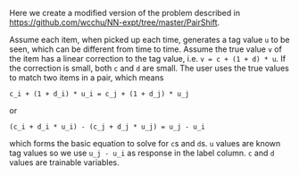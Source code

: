 Here we create a modified version of the problem described in https://github.com/wcchu/NN-expt/tree/master/PairShift.

Assume each item, when picked up each time, generates a tag value `u` to be seen, which can be different from time to time. Assume the true value `v` of the item has a linear correction to the tag value, i.e. `v = c + (1 + d) * u`. If the correction is small, both `c` and `d` are small. The user uses the true values to match two items in a pair, which means

```
c_i + (1 + d_i) * u_i = c_j + (1 + d_j) * u_j
```

or

```
(c_i + d_i * u_i) - (c_j + d_j * u_j) = u_j - u_i
```

which forms the basic equation to solve for `c`s and `d`s. `u` values are known tag values so we use `u_j - u_i` as response in the label column. `c` and `d` values are trainable variables.
